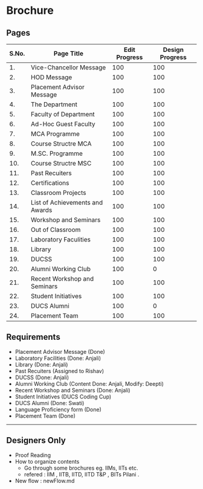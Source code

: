 # Brochure

## Pages

|S.No.|Page Title|Edit Progress|Design Progress|
|-|-|-|-|
|1.|Vice-Chancellor Message|100|100|
|2.|HOD Message|100|100|
|3.|Placement Advisor Message|100|100|
|4.|The Department|100|100|
|5.|Faculty of Department|100|100|
|6.|Ad-Hoc Guest Faculty|100|100|
|7.|MCA Programme|100|100|
|8.|Course Structre MCA|100|100|
|9.|M.SC. Programme|100|100|
|10.|Course Structre MSC|100|100|
|11.|Past Recuiters|100|100|
|12.|Certifications|100|100|
|13.|Classroom Projects|100|100|
|14.|List of Achievements and Awards|100|100|
|15.|Workshop and Seminars|100|100|
|16.|Out of Classroom|100|100|
|17.|Laboratory Faculities|100|100|
|18.|Library|100|100|
|19.|DUCSS|100|100|
|20.|Alumni Working Club|100|0|
|21.|Recent Workshop and Seminars|100|100|
|22.|Student Initiatives|100|100|
|23.|DUCS Alumni|100|0|
|24.|Placement Team|100|100|

## Requirements 

- Placement Advisor Message (Done)
- Laboratory Facilities	(Done: Anjali)
- Library	(Done: Anjali)
- Past Recuiters (Assigned to Rishav)
- DUCSS	(Done: Anjali)
- Alumni Working Club	(Content Done: Anjali, Modify: Deepti)
- Recent Workshop and Seminars (Done: Anjali)
- Student Initiatives (DUCS Coding Cup)	
- DUCS Alumni (Done: Swati)
- Language Proficiency form (Done)
- Placement Team (Done)

---

## Designers Only

- Proof Reading
- How to organize contents
  - Go through some brochures eg. IIMs, IITs etc.
  - refered : IIM , IITB, IITD, IITD T&P , BITs Pilani . 
- New flow : newFlow.md 
















